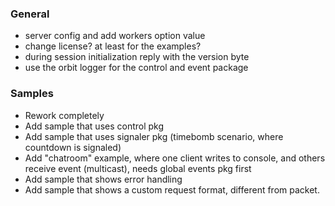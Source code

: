 ### General
- server config and add workers option value
- change license? at least for the examples?
- during session initialization reply with the version byte
- use the orbit logger for the control and event package

### Samples
- Rework completely
- Add sample that uses control pkg
- Add sample that uses signaler pkg (timebomb scenario, where countdown is signaled)
- Add "chatroom" example, where one client writes to console, and others receive event (multicast), needs global events pkg first 
- Add sample that shows error handling
- Add sample that shows a custom request format, different from packet.